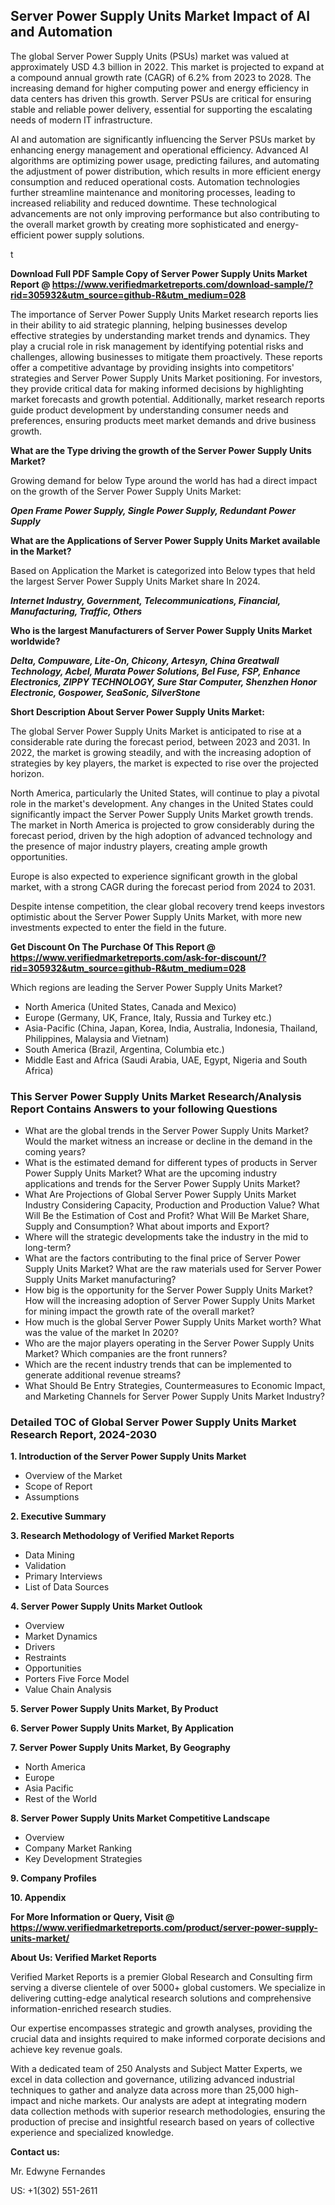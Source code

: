 <h2>Server Power Supply Units Market Impact of AI and Automation</h2><p>The global Server Power Supply Units (PSUs) market was valued at approximately USD 4.3 billion in 2022. This market is projected to expand at a compound annual growth rate (CAGR) of 6.2% from 2023 to 2028. The increasing demand for higher computing power and energy efficiency in data centers has driven this growth. Server PSUs are critical for ensuring stable and reliable power delivery, essential for supporting the escalating needs of modern IT infrastructure.</p><p>AI and automation are significantly influencing the Server PSUs market by enhancing energy management and operational efficiency. Advanced AI algorithms are optimizing power usage, predicting failures, and automating the adjustment of power distribution, which results in more efficient energy consumption and reduced operational costs. Automation technologies further streamline maintenance and monitoring processes, leading to increased reliability and reduced downtime. These technological advancements are not only improving performance but also contributing to the overall market growth by creating more sophisticated and energy-efficient power supply solutions.</p>t</p><p id="" class=""><strong>Download Full PDF Sample Copy of Server Power Supply Units Market Report @ <a href="https://www.verifiedmarketreports.com/download-sample/?rid=305932&utm_source=github-R&utm_medium=028" target="_blank">https://www.verifiedmarketreports.com/download-sample/?rid=305932&utm_source=github-R&utm_medium=028</a></strong></p><p>The importance of&nbsp;Server Power Supply Units Market research reports lies in their ability to aid strategic planning, helping businesses develop effective strategies by understanding market trends and dynamics. They play a crucial role in risk management by identifying potential risks and challenges, allowing businesses to mitigate them proactively. These reports offer a competitive advantage by providing insights into competitors' strategies and Server Power Supply Units Market positioning. For investors, they provide critical data for making informed decisions by highlighting market forecasts and growth potential. Additionally, market research reports guide product development by understanding consumer needs and preferences, ensuring products meet market demands and drive business growth.</p><p><strong>What are the&nbsp;Type driving the growth of the Server Power Supply Units Market?</strong></p><p id="" class="">Growing demand for below Type around the world has had a direct impact on the growth of the Server Power Supply Units Market:</p><em><strong>Open Frame Power Supply, Single Power Supply, Redundant Power Supply</strong></em></p><strong>What are the&nbsp;Applications&nbsp;of Server Power Supply Units Market available in the Market?</strong></p><p id="" class="">Based on Application the Market is categorized into Below types that held the largest Server Power Supply Units Market share In 2024.</p><em><strong>Internet Industry, Government, Telecommunications, Financial, Manufacturing, Traffic, Others</strong></em></p><strong>Who is the largest Manufacturers of Server Power Supply Units Market worldwide?</strong></p><p><em><strong>Delta, Compuware, Lite-On, Chicony, Artesyn, China Greatwall Technology, Acbel, Murata Power Solutions, Bel Fuse, FSP, Enhance Electronics, ZIPPY TECHNOLOGY, Sure Star Computer, Shenzhen Honor Electronic, Gospower, SeaSonic, SilverStone</strong></em></p><p id="" class=""><strong>Short Description About Server Power Supply Units Market:</strong></p><p>The global Server Power Supply Units Market is anticipated to rise at a considerable rate during the forecast period, between 2023 and 2031. In 2022, the market is growing steadily, and with the increasing adoption of strategies by key players, the market is expected to rise over the projected horizon.</p><p>North America, particularly the United States, will continue to play a pivotal role in the market's development. Any changes in the United States could significantly impact the Server Power Supply Units Market growth trends. The market in North America is projected to grow considerably during the forecast period, driven by the high adoption of advanced technology and the presence of major industry players, creating ample growth opportunities.</p><p>Europe is also expected to experience significant growth in the global market, with a strong CAGR during the forecast period from 2024 to 2031.</p><p>Despite intense competition, the clear global recovery trend keeps investors optimistic about the Server Power Supply Units Market, with more new investments expected to enter the field in the future.</p><p id="" class=""><strong>Get Discount On The Purchase Of This Report @ <a href="https://www.verifiedmarketreports.com/ask-for-discount/?rid=305932&utm_source=github-R&utm_medium=028" target="_blank">https://www.verifiedmarketreports.com/ask-for-discount/?rid=305932&utm_source=github-R&utm_medium=028</a></strong></p>Which regions are leading the Server Power Supply Units Market?</p><ul><li>North America (United States, Canada and Mexico)</li><li>Europe (Germany, UK, France, Italy, Russia and Turkey etc.)</li><li>Asia-Pacific (China, Japan, Korea, India, Australia, Indonesia, Thailand, Philippines, Malaysia and Vietnam)</li><li>South America (Brazil, Argentina, Columbia etc.)</li><li>Middle East and Africa (Saudi Arabia, UAE, Egypt, Nigeria and South Africa)</li></ul><h3 id="" class="">This Server Power Supply Units Market Research/Analysis Report Contains Answers to your following Questions</h3><ul><li>What are the global trends in the Server Power Supply Units Market? Would the market witness an increase or decline in the demand in the coming years?</li><li>What is the estimated demand for different types of products in Server Power Supply Units Market? What are the upcoming industry applications and trends for the Server Power Supply Units Market?</li><li>What Are Projections of Global Server Power Supply Units Market Industry Considering Capacity, Production and Production Value? What Will Be the Estimation of Cost and Profit? What Will Be Market Share, Supply and Consumption? What about imports and Export?</li><li>Where will the strategic developments take the industry in the mid to long-term?</li><li>What are the factors contributing to the final price of Server Power Supply Units Market? What are the raw materials used for Server Power Supply Units Market manufacturing?</li><li>How big is the opportunity for the Server Power Supply Units Market? How will the increasing adoption of Server Power Supply Units Market for mining impact the growth rate of the overall market?</li><li>How much is the global Server Power Supply Units Market worth? What was the value of the market In 2020?</li><li>Who are the major players operating in the Server Power Supply Units Market? Which companies are the front runners?</li><li>Which are the recent industry trends that can be implemented to generate additional revenue streams?</li><li>What Should Be Entry Strategies, Countermeasures to Economic Impact, and Marketing Channels for Server Power Supply Units Market Industry?</li></ul><h3 id="" class="">Detailed TOC of Global Server Power Supply Units Market Research Report, 2024-2030</h3><p id="" class=""><strong>1. Introduction of the Server Power Supply Units Market</strong></p><ul><li>Overview of the Market</li><li>Scope of Report</li><li>Assumptions</li></ul><p id="" class=""><strong>2. Executive Summary</strong></p><p id="" class=""><strong>3. Research Methodology of Verified Market Reports</strong></p><ul><li>Data Mining</li><li>Validation</li><li>Primary Interviews</li><li>List of Data Sources</li></ul><p id="" class=""><strong>4. Server Power Supply Units Market Outlook</strong></p><ul><li>Overview</li><li>Market Dynamics</li><li>Drivers</li><li>Restraints</li><li>Opportunities</li><li>Porters Five Force Model</li><li>Value Chain Analysis</li></ul><p id="" class=""><strong>5. Server Power Supply Units Market, By Product</strong></p><p id="" class=""><strong>6. Server Power Supply Units Market, By Application</strong></p><p id="" class=""><strong>7. Server Power Supply Units Market, By Geography</strong></p><ul><li>North America</li><li>Europe</li><li>Asia Pacific</li><li>Rest of the World</li></ul><p id="" class=""><strong>8. Server Power Supply Units Market Competitive Landscape</strong></p><ul><li>Overview</li><li>Company Market Ranking</li><li>Key Development Strategies</li></ul><p id="" class=""><strong>9. Company Profiles</strong></p><p id="" class=""><strong>10. Appendix</strong></p><p id="" class=""><strong>For More Information or Query, Visit @ <a href="https://www.verifiedmarketreports.com/product/server-power-supply-units-market/" target="_blank">https://www.verifiedmarketreports.com/product/server-power-supply-units-market/</a></strong></p><p id="" class=""><strong>About Us: Verified Market Reports</strong></p><p id="" class="">Verified Market Reports is a premier Global Research and Consulting firm serving a diverse clientele of over 5000+ global customers. We specialize in delivering cutting-edge analytical research solutions and comprehensive information-enriched research studies.</p><p id="" class="">Our expertise encompasses strategic and growth analyses, providing the crucial data and insights required to make informed corporate decisions and achieve key revenue goals.</p><p id="" class="">With a dedicated team of 250 Analysts and Subject Matter Experts, we excel in data collection and governance, utilizing advanced industrial techniques to gather and analyze data across more than 25,000 high-impact and niche markets. Our analysts are adept at integrating modern data collection methods with superior research methodologies, ensuring the production of precise and insightful research based on years of collective experience and specialized knowledge.</p><p id="" class=""><strong>Contact us:</strong></p><p id="" class="">Mr. Edwyne Fernandes</p><p id="" class="">US: +1(302) 551-2611</p>